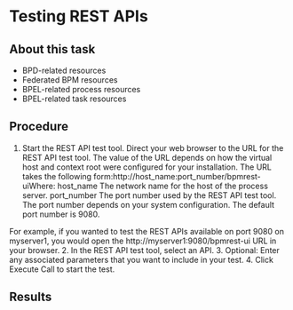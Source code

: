 # Testing REST APIs

## About this task

- BPD-related resources
- Federated BPM resources
- BPEL-related process resources
- BPEL-related task resources

## Procedure

1. Start the REST API test tool. Direct your web
browser to the URL for the REST API test tool. The value of the URL
depends on how the virtual host and context root were configured for
your installation. The URL takes the following form:http://host\_name:port\_number/bpmrest-uiWhere:
host\_name
The network name for the host of the process server.
port\_number
The port number used by the REST API test tool. The port number
depends on your system configuration. The default port number is 9080.

For example, if you wanted to test the REST APIs
available on port 9080 on myserver1, you  would open the http://myserver1:9080/bpmrest-ui URL
in your browser.
2. In the REST API test tool, select an API.
3. Optional: Enter any associated parameters that
you want to include in your test.
4. Click Execute Call to start the
test.

## Results
